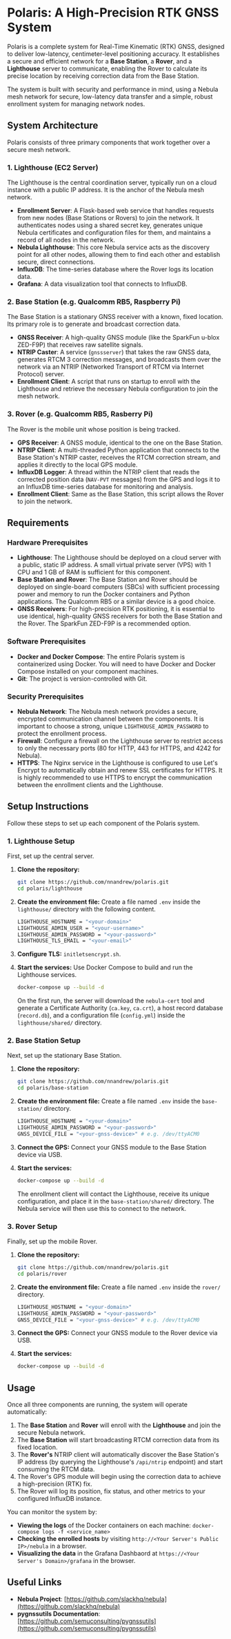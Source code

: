 # Polaris: A High-Precision RTK GNSS System

Polaris is a complete system for Real-Time Kinematic (RTK) GNSS, designed to deliver low-latency, centimeter-level positioning accuracy. It establishes a secure and efficient network for a **Base Station**, a **Rover**, and a **Lighthouse** server to communicate, enabling the Rover to calculate its precise location by receiving correction data from the Base Station.

The system is built with security and performance in mind, using a Nebula mesh network for secure, low-latency data transfer and a simple, robust enrollment system for managing network nodes.

## System Architecture

Polaris consists of three primary components that work together over a secure mesh network.

### 1. Lighthouse (EC2 Server)
The Lighthouse is the central coordination server, typically run on a cloud instance with a public IP address. It is the anchor of the Nebula mesh network.

- **Enrollment Server**: A Flask-based web service that handles requests from new nodes (Base Stations or Rovers) to join the network. It authenticates nodes using a shared secret key, generates unique Nebula certificates and configuration files for them, and maintains a record of all nodes in the network.
- **Nebula Lighthouse**: This core Nebula service acts as the discovery point for all other nodes, allowing them to find each other and establish secure, direct connections.
- **InfluxDB**: The time-series database where the Rover logs its location data.
- **Grafana**: A data visualization tool that connects to InfluxDB.

### 2. Base Station (e.g. Qualcomm RB5, Raspberry Pi)
The Base Station is a stationary GNSS receiver with a known, fixed location. Its primary role is to generate and broadcast correction data.

- **GNSS Receiver**: A high-quality GNSS module (like the SparkFun u-blox ZED-F9P) that receives raw satellite signals.
- **NTRIP Caster**: A service (`gnssserver`) that takes the raw GNSS data, generates RTCM 3 correction messages, and broadcasts them over the network via an NTRIP (Networked Transport of RTCM via Internet Protocol) server.
- **Enrollment Client**: A script that runs on startup to enroll with the Lighthouse and retrieve the necessary Nebula configuration to join the mesh network.

### 3. Rover (e.g. Qualcomm RB5, Rasberry Pi)
The Rover is the mobile unit whose position is being tracked.

- **GPS Receiver**: A GNSS module, identical to the one on the Base Station.
- **NTRIP Client**: A multi-threaded Python application that connects to the Base Station's NTRIP caster, receives the RTCM correction stream, and applies it directly to the local GPS module.
- **InfluxDB Logger**: A thread within the NTRIP client that reads the corrected position data (`NAV-PVT` messages) from the GPS and logs it to an InfluxDB time-series database for monitoring and analysis.
- **Enrollment Client**: Same as the Base Station, this script allows the Rover to join the network.


## Requirements

### Hardware Prerequisites

-   **Lighthouse**: The Lighthouse should be deployed on a cloud server with a public, static IP address. A small virtual private server (VPS) with 1 CPU and 1 GB of RAM is sufficient for this component.
-   **Base Station and Rover**: The Base Station and Rover should be deployed on single-board computers (SBCs) with sufficient processing power and memory to run the Docker containers and Python applications. The Qualcomm RB5 or a similar device is a good choice.
-   **GNSS Receivers**: For high-precision RTK positioning, it is essential to use identical, high-quality GNSS receivers for both the Base Station and the Rover. The SparkFun ZED-F9P is a recommended option.

### Software Prerequisites

- **Docker and Docker Compose**: The entire Polaris system is containerized using Docker. You will need to have Docker and Docker Compose installed on your component machines.
- **Git**: The project is version-controlled with Git.

### Security Prerequisites

-   **Nebula Network**: The Nebula mesh network provides a secure, encrypted communication channel between the components. It is important to choose a strong, unique `LIGHTHOUSE_ADMIN_PASSWORD` to protect the enrollment process.
-   **Firewall**: Configure a firewall on the Lighthouse server to restrict access to only the necessary ports (80 for HTTP, 443 for HTTPS, and 4242 for Nebula).
-   **HTTPS**: The Nginx service in the Lighthouse is configured to use Let's Encrypt to automatically obtain and renew SSL certificates for HTTPS. It is highly recommended to use HTTPS to encrypt the communication between the enrollment clients and the Lighthouse.

## Setup Instructions

Follow these steps to set up each component of the Polaris system.

### 1. Lighthouse Setup
First, set up the central server.

1.  **Clone the repository:**
    ```bash
    git clone https://github.com/nnandrew/polaris.git
    cd polaris/lighthouse
    ```

2.  **Create the environment file:**
    Create a file named `.env` inside the `lighthouse/` directory with the following content.
    ```bash
    LIGHTHOUSE_HOSTNAME = "<your-domain>"
    LIGHTHOUSE_ADMIN_USER = "<your-username>"
    LIGHTHOUSE_ADMIN_PASSWORD = "<your-password>"
    LIGHTHOUSE_TLS_EMAIL = "<your-email>"
    ```

3.  **Configure TLS:**
    `initletsencrypt.sh`.

4.  **Start the services:**
    Use Docker Compose to build and run the Lighthouse services.
    ```bash
    docker-compose up --build -d
    ```
    On the first run, the server will download the `nebula-cert` tool and generate a Certificate Authority (`ca.key`, `ca.crt`), a host record database (`record.db`), and a configuration file (`config.yml`) inside the `lighthouse/shared/` directory.

### 2. Base Station Setup
Next, set up the stationary Base Station.

1.  **Clone the repository:**
    ```bash
    git clone https://github.com/nnandrew/polaris.git
    cd polaris/base-station
    ```
2.  **Create the environment file:**
    Create a file named `.env` inside the `base-station/` directory.
    ```bash
    LIGHTHOUSE_HOSTNAME = "<your-domain>"
    LIGHTHOUSE_ADMIN_PASSWORD = "<your-password>"
    GNSS_DEVICE_FILE = "<your-gnss-device>" # e.g. /dev/ttyACM0
    ```
3.  **Connect the GPS:**
    Connect your GNSS module to the Base Station device via USB.

4.  **Start the services:**
    ```bash
    docker-compose up --build -d
    ```
    The enrollment client will contact the Lighthouse, receive its unique configuration, and place it in the `base-station/shared/` directory. The Nebula service will then use this to connect to the network.

### 3. Rover Setup
Finally, set up the mobile Rover.

1.  **Clone the repository:**
    ```bash
    git clone https://github.com/nnandrew/polaris.git
    cd polaris/rover
    ```
2.  **Create the environment file:**
    Create a file named `.env` inside the `rover/` directory.
    ```bash
    LIGHTHOUSE_HOSTNAME = "<your-domain>"
    LIGHTHOUSE_ADMIN_PASSWORD = "<your-password>"
    GNSS_DEVICE_FILE = "<your-gnss-device>" # e.g. /dev/ttyACM0
    ```

3.  **Connect the GPS:**
    Connect your GNSS module to the Rover device via USB.

4.  **Start the services:**
    ```bash
    docker-compose up --build -d
    ```

## Usage

Once all three components are running, the system will operate automatically:
1.  The **Base Station** and **Rover** will enroll with the **Lighthouse** and join the secure Nebula network.
2.  The **Base Station** will start broadcasting RTCM correction data from its fixed location.
3.  The **Rover's** NTRIP client will automatically discover the Base Station's IP address (by querying the Lighthouse's `/api/ntrip` endpoint) and start consuming the RTCM data.
4.  The Rover's GPS module will begin using the correction data to achieve a high-precision (RTK) fix.
5.  The Rover will log its position, fix status, and other metrics to your configured InfluxDB instance.

You can monitor the system by:
-   **Viewing the logs** of the Docker containers on each machine: `docker-compose logs -f <service_name>`
-   **Checking the enrolled hosts** by visiting `http://<Your Server's Public IP>/nebula` in a browser.
-   **Visualizing the data** in the Grafana Dashbaord at `https://<Your Server's Domain>/grafana` in the browser.

## Useful Links
- **Nebula Project**: [https://github.com/slackhq/nebula](https://github.com/slackhq/nebula)
- **pygnssutils Documentation**: [https://github.com/semuconsulting/pygnssutils](https://github.com/semuconsulting/pygnssutils)
